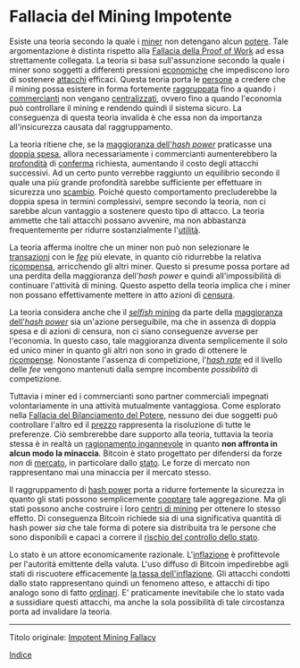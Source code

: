 # Fallacia del Mining Impotente



Esiste una teoria secondo la quale i [miner](ch101-glossary.md#miner) non detengano alcun [potere](ch101-glossary.md#potere). Tale argomentazione è distinta rispetto alla [Fallacia della Proof of Work](ch073-proof-of-work-fallacy.md) ad essa strettamente collegata. La teoria si basa sull'assunzione secondo la quale i miner sono soggetti a differenti pressioni [economiche](ch101-glossary.md#economia) che impediscono loro di sostenere [attacchi](ch101-glossary.md#attacco) efficaci. Questa teoria porta le [persone](ch101-glossary.md#persona) a credere che il mining possa esistere in forma fortemente [raggruppata](ch101-glossary.md#raggruppamento-pooling) fino a quando i [commercianti](ch101-glossary.md#commerciante) non vengano [centralizzati](ch101-glossary.md#centralizzazione), ovvero fino a quando l'economia può controllare il mining e rendendo quindi il sistema sicuro. La conseguenza di questa teoria invalida è che essa non da importanza all'insicurezza causata dal raggruppamento.

La teoria ritiene che, se la [maggioranza dell'_hash power_](ch101-glossary.md#maggioranza-dellhash-power) praticasse una [doppia spesa](ch101-glossary.md#doppia-spesa), allora necessariamente i commercianti aumenterebbero la [profondità](ch101-glossary.md#profondità-depth) di [conferma](ch101-glossary.md#conferma) richiesta,  aumentando il costo degli attacchi successivi. Ad un certo punto verrebbe raggiunto un equilibrio secondo il quale una più grande profondità sarebbe sufficiente per effettuare in sicurezza uno [scambio](ch101-glossary.md#scambio-di-unità). Poiché questo comportamento precluderebbe la doppia spesa in termini complessivi, sempre secondo la teoria, non ci sarebbe alcun vantaggio a sostenere questo tipo di attacco. La teoria ammette che tali attacchi possano avvenire, ma non abbastanza frequentemente per ridurre sostanzialmente l'[utilità](ch101-glossary.md#utilità). 

La teoria afferma inoltre che un miner non può non selezionare le [transazioni](ch101-glossary.md#transazione) con le [_fee_](ch101-glossary.md#commissione-di-transazione-fee) più elevate, in quanto ciò ridurrebbe la relativa [ricompensa](ch101-glossary.md#ricompensa-reward), arricchendo gli altri miner. Questo si presume possa portare ad una perdita della maggioranza dell'_hash power_ e quindi all'impossibilità di continuare l'attività di mining. Questo aspetto della teoria implica che i miner non possano effettivamente mettere in atto azioni di [censura](ch101-glossary.md#censura).

La teoria considera anche che il [_selfish_ mining](ch101-glossary.md#selfish-miner) da parte della [maggioranza dell'_hash power_](ch101-glossary.md#maggioranza-dellhash-power) sia un'azione perseguibile, ma che in assenza di doppia spesa e di azioni di censura, non ci siano conseguenze avverse per l'economia. In questo caso, tale maggioranza diventa semplicemente il solo ed unico miner in quanto gli altri non sono in grado di ottenere le [ricompense](ch101-glossary.md#ricompensa-reward). Nonostante l'assenza di competizione, l'[_hash rate_](ch101-glossary.md#hash-rate) ed il livello delle _fee_ vengono mantenuti dalla sempre incombente _possibilità_ di competizione.

Tuttavia i miner ed i commercianti sono partner commerciali impegnati volontariamente in una attività mutualmente vantaggiosa. Come esplorato nella [Fallacia del Bilanciamento del Potere](ch042-balance-of-power-fallacy.md), nessuno dei due soggetti può controllare l'altro ed il [prezzo](ch101-glossary.md#prezzo) rappresenta la risoluzione di tutte le preferenze. Ciò sembrerebbe dare supporto alla teoria, tuttavia la teoria stessa è in realtà un [ragionamento ingannevole](https://en.wikipedia.org/wiki/Red_herring) in quanto **non affronta in alcun modo la minaccia**. Bitcoin è stato progettato per difendersi da forze _non_ di [mercato](ch101-glossary.md#mercato), in particolare dallo [stato](ch101-glossary.md#stato). Le forze di mercato non rappresentano mai una minaccia per il mercato stesso.

Il raggruppamento di [hash power](ch101-glossary.md#hash-power) porta a ridurre fortemente la sicurezza in quanto gli stati possono semplicemente [cooptare](ch101-glossary.md#cooptazione-cooption) tale aggregazione. Ma gli stati possono anche costruire i loro [centri di mining](ch101-glossary.md#centro-di-mining-mine) per ottenere lo stesso effetto. Di conseguenza Bitcoin richiede sia di una significativa quantità di hash power _sia_ che tale forma di potere sia distribuita tra le persone che sono disponibili e capaci a correre il [rischio del controllo dello stato](ch016-risk-sharing-principle.md).

Lo stato è un attore economicamente razionale. L'[inflazione](ch101-glossary.md#inflazione) è profittevole per l'autorità emittente della valuta. L'uso diffuso di Bitcoin impedirebbe agli stati di riscuotere efficacemente [la tassa dell'inflazione](https://it.wikipedia.org/wiki/Signoraggio). Gli attacchi condotti dallo stato rappresentano quindi un fenomeno atteso, e attacchi di tipo analogo sono di fatto [ordinari](https://en.wikipedia.org/wiki/Foreign_exchange_controls). E' praticamente inevitabile che lo stato vada a sussidiare questi attacchi, ma anche la sola possibilità di tale circostanza porta ad invalidare la teoria. 

---

Titolo originale: [Impotent Mining Fallacy](https://github.com/libbitcoin/libbitcoin-system/wiki/Impotent-Mining-Fallacy)

[Indice](/README.md)
